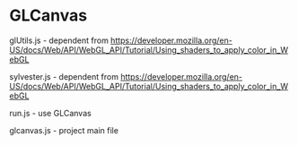 # GLCanvas
glUtils.js - dependent from https://developer.mozilla.org/en-US/docs/Web/API/WebGL_API/Tutorial/Using_shaders_to_apply_color_in_WebGL

sylvester.js - dependent from https://developer.mozilla.org/en-US/docs/Web/API/WebGL_API/Tutorial/Using_shaders_to_apply_color_in_WebGL

run.js - use GLCanvas

glcanvas.js - project main file
